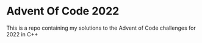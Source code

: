 # Advent Of Code 2022

This is a repo containing my solutions to the Advent of Code challenges for 2022 in C++